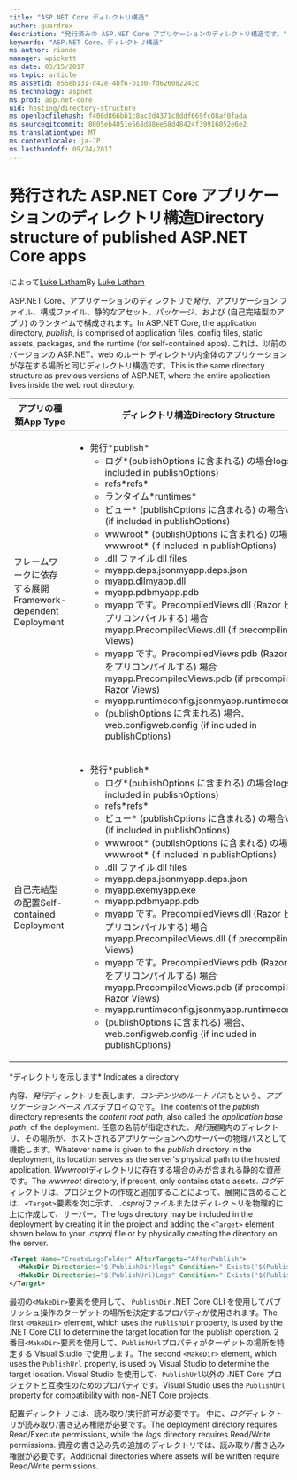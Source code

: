 ```yaml
---
title: "ASP.NET Core ディレクトリ構造"
author: guardrex
description: "発行済みの ASP.NET Core アプリケーションのディレクトリ構造です。"
keywords: "ASP.NET Core、ディレクトリ構造"
ms.author: riande
manager: wpickett
ms.date: 03/15/2017
ms.topic: article
ms.assetid: e55eb131-d42e-4bf6-b130-fd626082243c
ms.technology: aspnet
ms.prod: asp.net-core
uid: hosting/directory-structure
ms.openlocfilehash: f406d866bb1c8ac2d4371c8ddf669fc08af0fada
ms.sourcegitcommit: 8005eb4051e568d88ee58d48424f39916052e6e2
ms.translationtype: MT
ms.contentlocale: ja-JP
ms.lasthandoff: 09/24/2017
---
```

# <a name="directory-structure-of-published-aspnet-core-apps"></a><span data-ttu-id="adb34-104">発行された ASP.NET Core アプリケーションのディレクトリ構造</span><span class="sxs-lookup"><span data-stu-id="adb34-104">Directory structure of published ASP.NET Core apps</span></span>

<span data-ttu-id="adb34-105">によって[Luke Latham](https://github.com/guardrex)</span><span class="sxs-lookup"><span data-stu-id="adb34-105">By [Luke Latham](https://github.com/guardrex)</span></span>

<span data-ttu-id="adb34-106">ASP.NET Core、アプリケーションのディレクトリで*発行*、アプリケーション ファイル、構成ファイル、静的なアセット、パッケージ、および (自己完結型のアプリ) のランタイムで構成されます。</span><span class="sxs-lookup"><span data-stu-id="adb34-106">In ASP.NET Core, the application directory, *publish*, is comprised of application files, config files, static assets, packages, and the runtime (for self-contained apps).</span></span> <span data-ttu-id="adb34-107">これは、以前のバージョンの ASP.NET、web のルート ディレクトリ内全体のアプリケーションが存在する場所と同じディレクトリ構造です。</span><span class="sxs-lookup"><span data-stu-id="adb34-107">This is the same directory structure as previous versions of ASP.NET, where the entire application lives inside the web root directory.</span></span>

| <span data-ttu-id="adb34-108">アプリの種類</span><span class="sxs-lookup"><span data-stu-id="adb34-108">App Type</span></span> | <span data-ttu-id="adb34-109">ディレクトリ構造</span><span class="sxs-lookup"><span data-stu-id="adb34-109">Directory Structure</span></span> |
| --- | --- |
| <span data-ttu-id="adb34-110">フレームワークに依存する展開</span><span class="sxs-lookup"><span data-stu-id="adb34-110">Framework-dependent Deployment</span></span> | <ul><li><span data-ttu-id="adb34-111">発行\*</span><span class="sxs-lookup"><span data-stu-id="adb34-111">publish\*</span></span><ul><li><span data-ttu-id="adb34-112">ログ\*(publishOptions に含まれる) の場合</span><span class="sxs-lookup"><span data-stu-id="adb34-112">logs\* (if included in publishOptions)</span></span></li><li><span data-ttu-id="adb34-113">refs\*</span><span class="sxs-lookup"><span data-stu-id="adb34-113">refs\*</span></span></li><li><span data-ttu-id="adb34-114">ランタイム\*</span><span class="sxs-lookup"><span data-stu-id="adb34-114">runtimes\*</span></span></li><li><span data-ttu-id="adb34-115">ビュー\* (publishOptions に含まれる) の場合</span><span class="sxs-lookup"><span data-stu-id="adb34-115">Views\* (if included in publishOptions)</span></span></li><li><span data-ttu-id="adb34-116">wwwroot\* (publishOptions に含まれる) の場合</span><span class="sxs-lookup"><span data-stu-id="adb34-116">wwwroot\* (if included in publishOptions)</span></span></li><li><span data-ttu-id="adb34-117">.dll ファイル</span><span class="sxs-lookup"><span data-stu-id="adb34-117">.dll files</span></span></li><li><span data-ttu-id="adb34-118">myapp.deps.json</span><span class="sxs-lookup"><span data-stu-id="adb34-118">myapp.deps.json</span></span></li><li><span data-ttu-id="adb34-119">myapp.dll</span><span class="sxs-lookup"><span data-stu-id="adb34-119">myapp.dll</span></span></li><li><span data-ttu-id="adb34-120">myapp.pdb</span><span class="sxs-lookup"><span data-stu-id="adb34-120">myapp.pdb</span></span></li><li><span data-ttu-id="adb34-121">myapp です。PrecompiledViews.dll (Razor ビューをプリコンパイルする) 場合</span><span class="sxs-lookup"><span data-stu-id="adb34-121">myapp.PrecompiledViews.dll (if precompiling Razor Views)</span></span></li><li><span data-ttu-id="adb34-122">myapp です。PrecompiledViews.pdb (Razor ビューをプリコンパイルする) 場合</span><span class="sxs-lookup"><span data-stu-id="adb34-122">myapp.PrecompiledViews.pdb (if precompiling Razor Views)</span></span></li><li><span data-ttu-id="adb34-123">myapp.runtimeconfig.json</span><span class="sxs-lookup"><span data-stu-id="adb34-123">myapp.runtimeconfig.json</span></span></li><li><span data-ttu-id="adb34-124">(publishOptions に含まれる) 場合、web.config</span><span class="sxs-lookup"><span data-stu-id="adb34-124">web.config (if included in publishOptions)</span></span></li></ul></li></ul> |
| <span data-ttu-id="adb34-125">自己完結型の配置</span><span class="sxs-lookup"><span data-stu-id="adb34-125">Self-contained Deployment</span></span> | <ul><li><span data-ttu-id="adb34-126">発行\*</span><span class="sxs-lookup"><span data-stu-id="adb34-126">publish\*</span></span><ul><li><span data-ttu-id="adb34-127">ログ\*(publishOptions に含まれる) の場合</span><span class="sxs-lookup"><span data-stu-id="adb34-127">logs\* (if included in publishOptions)</span></span></li><li><span data-ttu-id="adb34-128">refs\*</span><span class="sxs-lookup"><span data-stu-id="adb34-128">refs\*</span></span></li><li><span data-ttu-id="adb34-129">ビュー\* (publishOptions に含まれる) の場合</span><span class="sxs-lookup"><span data-stu-id="adb34-129">Views\* (if included in publishOptions)</span></span></li><li><span data-ttu-id="adb34-130">wwwroot\* (publishOptions に含まれる) の場合</span><span class="sxs-lookup"><span data-stu-id="adb34-130">wwwroot\* (if included in publishOptions)</span></span></li><li><span data-ttu-id="adb34-131">.dll ファイル</span><span class="sxs-lookup"><span data-stu-id="adb34-131">.dll files</span></span></li><li><span data-ttu-id="adb34-132">myapp.deps.json</span><span class="sxs-lookup"><span data-stu-id="adb34-132">myapp.deps.json</span></span></li><li><span data-ttu-id="adb34-133">myapp.exe</span><span class="sxs-lookup"><span data-stu-id="adb34-133">myapp.exe</span></span></li><li><span data-ttu-id="adb34-134">myapp.pdb</span><span class="sxs-lookup"><span data-stu-id="adb34-134">myapp.pdb</span></span></li><li><span data-ttu-id="adb34-135">myapp です。PrecompiledViews.dll (Razor ビューをプリコンパイルする) 場合</span><span class="sxs-lookup"><span data-stu-id="adb34-135">myapp.PrecompiledViews.dll (if precompiling Razor Views)</span></span></li><li><span data-ttu-id="adb34-136">myapp です。PrecompiledViews.pdb (Razor ビューをプリコンパイルする) 場合</span><span class="sxs-lookup"><span data-stu-id="adb34-136">myapp.PrecompiledViews.pdb (if precompiling Razor Views)</span></span></li><li><span data-ttu-id="adb34-137">myapp.runtimeconfig.json</span><span class="sxs-lookup"><span data-stu-id="adb34-137">myapp.runtimeconfig.json</span></span></li><li><span data-ttu-id="adb34-138">(publishOptions に含まれる) 場合、web.config</span><span class="sxs-lookup"><span data-stu-id="adb34-138">web.config (if included in publishOptions)</span></span></li></ul></li></ul> |
<span data-ttu-id="adb34-139">\*ディレクトリを示します</span><span class="sxs-lookup"><span data-stu-id="adb34-139">\* Indicates a directory</span></span>

<span data-ttu-id="adb34-140">内容、*発行*ディレクトリを表します、*コンテンツのルート パス*もという、*アプリケーション ベース パス*デプロイのです。</span><span class="sxs-lookup"><span data-stu-id="adb34-140">The contents of the *publish* directory represents the *content root path*, also called the *application base path*, of the deployment.</span></span> <span data-ttu-id="adb34-141">任意の名前が指定された、*発行*展開内のディレクトリ、その場所が、ホストされるアプリケーションへのサーバーの物理パスとして機能します。</span><span class="sxs-lookup"><span data-stu-id="adb34-141">Whatever name is given to the *publish* directory in the deployment, its location serves as the server's physical path to the hosted application.</span></span> <span data-ttu-id="adb34-142">*Wwwroot*ディレクトリに存在する場合のみが含まれる静的な資産です。</span><span class="sxs-lookup"><span data-stu-id="adb34-142">The *wwwroot* directory, if present, only contains static assets.</span></span> <span data-ttu-id="adb34-143">*ログ*ディレクトリは、プロジェクトの作成と追加することによって、展開に含めることは、`<Target>`要素を次に示す、 *.csproj*ファイルまたはディレクトリを物理的に上に作成して、サーバー。</span><span class="sxs-lookup"><span data-stu-id="adb34-143">The *logs* directory may be included in the deployment by creating it in the project and adding the `<Target>` element shown below to your *.csproj* file or by physically creating the directory on the server.</span></span>

```xml
<Target Name="CreateLogsFolder" AfterTargets="AfterPublish">
  <MakeDir Directories="$(PublishDir)logs" Condition="!Exists('$(PublishDir)logs')" />
  <MakeDir Directories="$(PublishUrl)Logs" Condition="!Exists('$(PublishUrl)Logs')" />
</Target>
```

<span data-ttu-id="adb34-144">最初の`<MakeDir>`要素を使用して、 `PublishDir` .NET Core CLI を使用してパブリッシュ操作のターゲットの場所を決定するプロパティが使用されます。</span><span class="sxs-lookup"><span data-stu-id="adb34-144">The first `<MakeDir>` element, which uses the `PublishDir` property, is used by the .NET Core CLI to determine the target location for the publish operation.</span></span> <span data-ttu-id="adb34-145">2 番目`<MakeDir>`要素を使用して、`PublishUrl`プロパティがターゲットの場所を特定する Visual Studio で使用します。</span><span class="sxs-lookup"><span data-stu-id="adb34-145">The second `<MakeDir>` element, which uses the `PublishUrl` property, is used by Visual Studio to determine the target location.</span></span> <span data-ttu-id="adb34-146">Visual Studio を使用して、`PublishUrl`以外の .NET Core プロジェクトと互換性のためのプロパティです。</span><span class="sxs-lookup"><span data-stu-id="adb34-146">Visual Studio uses the `PublishUrl` property for compatibility with non-.NET Core projects.</span></span>

<span data-ttu-id="adb34-147">配置ディレクトリには、読み取り/実行許可が必要です。 中に、*ログ*ディレクトリが読み取り/書き込み権限が必要です。</span><span class="sxs-lookup"><span data-stu-id="adb34-147">The deployment directory requires Read/Execute permissions, while the *logs* directory requires Read/Write permissions.</span></span> <span data-ttu-id="adb34-148">資産の書き込み先の追加のディレクトリでは、読み取り/書き込み権限が必要です。</span><span class="sxs-lookup"><span data-stu-id="adb34-148">Additional directories where assets will be written require Read/Write permissions.</span></span>
